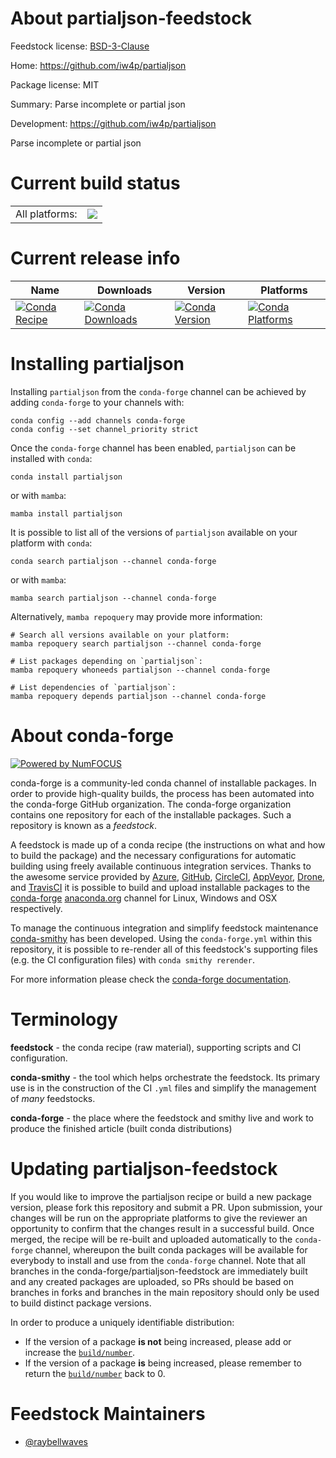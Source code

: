 About partialjson-feedstock
===========================

Feedstock license: [BSD-3-Clause](https://github.com/conda-forge/partialjson-feedstock/blob/main/LICENSE.txt)

Home: https://github.com/iw4p/partialjson

Package license: MIT

Summary: Parse incomplete or partial json

Development: https://github.com/iw4p/partialjson

Parse incomplete or partial json

Current build status
====================


<table><tr><td>All platforms:</td>
    <td>
      <a href="https://dev.azure.com/conda-forge/feedstock-builds/_build/latest?definitionId=24072&branchName=main">
        <img src="https://dev.azure.com/conda-forge/feedstock-builds/_apis/build/status/partialjson-feedstock?branchName=main">
      </a>
    </td>
  </tr>
</table>

Current release info
====================

| Name | Downloads | Version | Platforms |
| --- | --- | --- | --- |
| [![Conda Recipe](https://img.shields.io/badge/recipe-partialjson-green.svg)](https://anaconda.org/conda-forge/partialjson) | [![Conda Downloads](https://img.shields.io/conda/dn/conda-forge/partialjson.svg)](https://anaconda.org/conda-forge/partialjson) | [![Conda Version](https://img.shields.io/conda/vn/conda-forge/partialjson.svg)](https://anaconda.org/conda-forge/partialjson) | [![Conda Platforms](https://img.shields.io/conda/pn/conda-forge/partialjson.svg)](https://anaconda.org/conda-forge/partialjson) |

Installing partialjson
======================

Installing `partialjson` from the `conda-forge` channel can be achieved by adding `conda-forge` to your channels with:

```
conda config --add channels conda-forge
conda config --set channel_priority strict
```

Once the `conda-forge` channel has been enabled, `partialjson` can be installed with `conda`:

```
conda install partialjson
```

or with `mamba`:

```
mamba install partialjson
```

It is possible to list all of the versions of `partialjson` available on your platform with `conda`:

```
conda search partialjson --channel conda-forge
```

or with `mamba`:

```
mamba search partialjson --channel conda-forge
```

Alternatively, `mamba repoquery` may provide more information:

```
# Search all versions available on your platform:
mamba repoquery search partialjson --channel conda-forge

# List packages depending on `partialjson`:
mamba repoquery whoneeds partialjson --channel conda-forge

# List dependencies of `partialjson`:
mamba repoquery depends partialjson --channel conda-forge
```


About conda-forge
=================

[![Powered by
NumFOCUS](https://img.shields.io/badge/powered%20by-NumFOCUS-orange.svg?style=flat&colorA=E1523D&colorB=007D8A)](https://numfocus.org)

conda-forge is a community-led conda channel of installable packages.
In order to provide high-quality builds, the process has been automated into the
conda-forge GitHub organization. The conda-forge organization contains one repository
for each of the installable packages. Such a repository is known as a *feedstock*.

A feedstock is made up of a conda recipe (the instructions on what and how to build
the package) and the necessary configurations for automatic building using freely
available continuous integration services. Thanks to the awesome service provided by
[Azure](https://azure.microsoft.com/en-us/services/devops/), [GitHub](https://github.com/),
[CircleCI](https://circleci.com/), [AppVeyor](https://www.appveyor.com/),
[Drone](https://cloud.drone.io/welcome), and [TravisCI](https://travis-ci.com/)
it is possible to build and upload installable packages to the
[conda-forge](https://anaconda.org/conda-forge) [anaconda.org](https://anaconda.org/)
channel for Linux, Windows and OSX respectively.

To manage the continuous integration and simplify feedstock maintenance
[conda-smithy](https://github.com/conda-forge/conda-smithy) has been developed.
Using the ``conda-forge.yml`` within this repository, it is possible to re-render all of
this feedstock's supporting files (e.g. the CI configuration files) with ``conda smithy rerender``.

For more information please check the [conda-forge documentation](https://conda-forge.org/docs/).

Terminology
===========

**feedstock** - the conda recipe (raw material), supporting scripts and CI configuration.

**conda-smithy** - the tool which helps orchestrate the feedstock.
                   Its primary use is in the construction of the CI ``.yml`` files
                   and simplify the management of *many* feedstocks.

**conda-forge** - the place where the feedstock and smithy live and work to
                  produce the finished article (built conda distributions)


Updating partialjson-feedstock
==============================

If you would like to improve the partialjson recipe or build a new
package version, please fork this repository and submit a PR. Upon submission,
your changes will be run on the appropriate platforms to give the reviewer an
opportunity to confirm that the changes result in a successful build. Once
merged, the recipe will be re-built and uploaded automatically to the
`conda-forge` channel, whereupon the built conda packages will be available for
everybody to install and use from the `conda-forge` channel.
Note that all branches in the conda-forge/partialjson-feedstock are
immediately built and any created packages are uploaded, so PRs should be based
on branches in forks and branches in the main repository should only be used to
build distinct package versions.

In order to produce a uniquely identifiable distribution:
 * If the version of a package **is not** being increased, please add or increase
   the [``build/number``](https://docs.conda.io/projects/conda-build/en/latest/resources/define-metadata.html#build-number-and-string).
 * If the version of a package **is** being increased, please remember to return
   the [``build/number``](https://docs.conda.io/projects/conda-build/en/latest/resources/define-metadata.html#build-number-and-string)
   back to 0.

Feedstock Maintainers
=====================

* [@raybellwaves](https://github.com/raybellwaves/)

